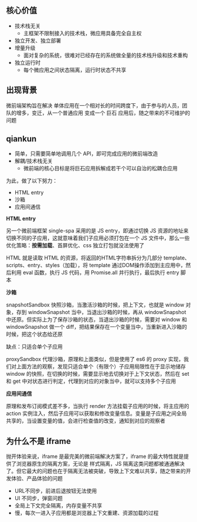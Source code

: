 ## 核心价值

* 技术栈无关
  * 主框架不限制接入的技术栈，微应用具备完全自主权
* 独立开发、独立部署
* 增量升级
  * 面对复杂的系统，很难对已经存在的系统做全量的技术栈升级和技术重构
* 独立运行时
  * 每个微应用之间状态隔离，运行时状态不共享

## 出现背景

微前端架构旨在解决 单体应用在一个相对长的时间跨度下，由于参与的人员，团队的增多，变迁，从一个普通应用 变成一个 巨石 应用后，随之带来的不可维护的问题

## qiankun

* 简单，只需要简单地调用几个 API，即可完成应用的微前端改造
* 解耦/技术栈无关
  * 微前端的核心目标是将巨石应用拆解成若干个可以自治的松耦合应用

为此，做了以下努力：

* HTML entry
* 沙箱
* 应用间通信

**HTML entry**

另一个微前端框架 single-spa 采用的是 JS entry，即通过切换 JS 资源的地址来切换不同的子应用，这就意味着我们子应用必须打包在一个 JS 文件中，那么一些优化策略：**按需加载**、首屏优化、css 独立打包就没法使用了

HTML 就是读取 HTML 的资源，将返回的HTML字符串拆分为几部分 template、scripts、entry、styles（加载），将 template 通过DOM操作添加到主应用中，然后利用 eval 函数，执行 JS 代码，用 Promise.all 并行执行，最后执行 entry 脚本

**沙箱**

snapshotSandbox 快照沙箱，当激活沙箱的时候，把上下文，也就是 window 对象，存到 windowSnapshot 当中，当退出沙箱的时候，再从 windowSnapshot 中还原。但实际上为了保存沙箱的状态，当退出沙箱的时候，需要对 window 和windowSnapshot 做一个 diff，把结果保存在一个变量当中，当重新进入沙箱的时候，把这个状态给还原

缺点：只适合单个子应用

proxySandbox 代理沙箱，原理和上面类似，但是使用了 es6 的 proxy 实现，我们对上面方法的观察，发现只适合单个（有限个）子应用局限性在于显示地储存 window 的快照，在切换的时候，需要显示地去切换对于上下文状态，然后在 set 和 get 中对状态进行判定，代理到对应的对象当中，就可以支持多个子应用

**应用间通信**

原理和发布订阅模式差不多，当执行 render 方法挂载子应用的时候，将主应用的 action 实例注入，然后子应用可以获取和修改变量信息。变量是子应用之间全局共享的，当设置变量的值，会进行检查值的改变，通知到对应的观察者

## 为什么不是 iframe

抛开体验来说，iframe 是最完美的微前端解决方案了，iframe 的最大特性就是提供了浏览器原生的隔离方案，无论是 样式隔离，JS 隔离这类问题都被通通解决了。但它最大的问题也在于隔离无法被突破，导致上下文难以共享，随之带来的开发体验、产品体验的问题

* URL不同步，前进后退按钮无法使用
* UI 不同步，弹窗问题
* 全局上下文完全隔离，内存变量不共享
* 慢，每次一进入子应用都是浏览器上下文重建、资源加载的过程